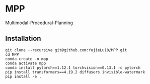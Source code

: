 # MPP
Multimodal-Procedural-Planning

## Installation

```
git clone --recursive git@github.com:YujieLu10/MPP.git
cd MPP
conda create -n mpp
conda activate mpp
conda install pytorch==1.12.1 torchvision==0.13.1 -c pytorch
pip install transformers==4.19.2 diffusers invisible-watermark
pip install -e .
```
